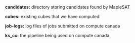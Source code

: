 **candidates:** directory storing candidates found by MapleSAT

**cubes:** existing cubes that we have computed

**job-logs:** log files of jobs submitted on compute canada

**ks_cc:** the pipeline being used on compute canada